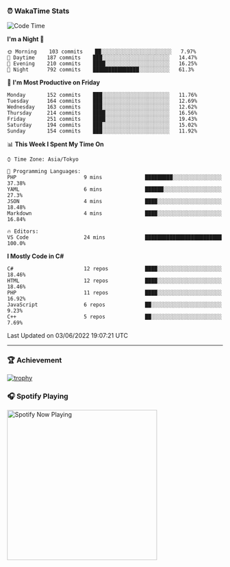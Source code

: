 ### ⏰ WakaTime Stats


<!--START_SECTION:waka-->
![Code Time](http://img.shields.io/badge/Code%20Time-0%20secs-blue)

**I'm a Night 🦉** 

```text
🌞 Morning    103 commits    ██░░░░░░░░░░░░░░░░░░░░░░░   7.97% 
🌆 Daytime    187 commits    ███░░░░░░░░░░░░░░░░░░░░░░   14.47% 
🌃 Evening    210 commits    ████░░░░░░░░░░░░░░░░░░░░░   16.25% 
🌙 Night      792 commits    ███████████████░░░░░░░░░░   61.3%

```
📅 **I'm Most Productive on Friday** 

```text
Monday       152 commits    ███░░░░░░░░░░░░░░░░░░░░░░   11.76% 
Tuesday      164 commits    ███░░░░░░░░░░░░░░░░░░░░░░   12.69% 
Wednesday    163 commits    ███░░░░░░░░░░░░░░░░░░░░░░   12.62% 
Thursday     214 commits    ████░░░░░░░░░░░░░░░░░░░░░   16.56% 
Friday       251 commits    ████░░░░░░░░░░░░░░░░░░░░░   19.43% 
Saturday     194 commits    ███░░░░░░░░░░░░░░░░░░░░░░   15.02% 
Sunday       154 commits    ███░░░░░░░░░░░░░░░░░░░░░░   11.92%

```


📊 **This Week I Spent My Time On** 

```text
⌚︎ Time Zone: Asia/Tokyo

💬 Programming Languages: 
PHP                      9 mins              █████████░░░░░░░░░░░░░░░░   37.38% 
YAML                     6 mins              ██████░░░░░░░░░░░░░░░░░░░   27.3% 
JSON                     4 mins              ████░░░░░░░░░░░░░░░░░░░░░   18.48% 
Markdown                 4 mins              ████░░░░░░░░░░░░░░░░░░░░░   16.84%

🔥 Editors: 
VS Code                  24 mins             █████████████████████████   100.0%

```

**I Mostly Code in C#** 

```text
C#                       12 repos            ████░░░░░░░░░░░░░░░░░░░░░   18.46% 
HTML                     12 repos            ████░░░░░░░░░░░░░░░░░░░░░   18.46% 
PHP                      11 repos            ████░░░░░░░░░░░░░░░░░░░░░   16.92% 
JavaScript               6 repos             ██░░░░░░░░░░░░░░░░░░░░░░░   9.23% 
C++                      5 repos             ██░░░░░░░░░░░░░░░░░░░░░░░   7.69%

```



 Last Updated on 03/06/2022 19:07:21 UTC
<!--END_SECTION:waka-->

---

### 🏆 Achievement

[![trophy](https://github-profile-trophy.vercel.app/?username=Slime-hatena&theme=flat&no-bg=true&no-frame=true&column=8)](https://github.com/ryo-ma/github-profile-trophy)

### 🎧 Spotify Playing

[<img src="https://spotify-now-playing-slime-hatena.vercel.app/api/spotify-playing" alt="Spotify Now Playing" width="350" />](https://open.spotify.com/user/slime_hatena)

<!--
**Slime-hatena/Slime-hatena** is a ✨ _special_ ✨ repository because its `README.md` (this file) appears on your GitHub profile.

Here are some ideas to get you started:

- 🔭 I’m currently working on ...
- 🌱 I’m currently learning ...
- 👯 I’m looking to collaborate on ...
- 🤔 I’m looking for help with ...
- 💬 Ask me about ...
- 📫 How to reach me: ...
- 😄 Pronouns: ...
- ⚡ Fun fact: ...
-->
